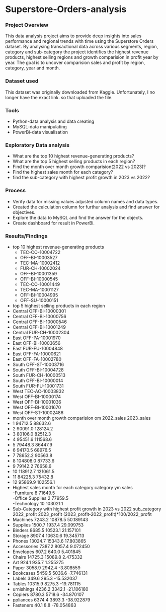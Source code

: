 # Superstore-Orders-analysis

### Project Overview

This data analysis project aims to provide deep insights into sales performance and regional trends with time using the 
Superstore Orders dataset. By analysing transactional data across various segments, region, category and sub-category the
project identifies the highest revenue products, highest selling regions and growth comparision in profit year by year.
The goal is to uncover comparision sales and profit by region, category, year and month.

### Dataset used 
This dataset was originally downloaded from Kaggle. Unfortunately, I no longer have the exact link. so that uploaded the 
file.

### Tools

- Python-data analysis and  data creating
- MySQL-data manipulating
- PowerBi-data visualisation

### Exploratory Data analysis

- What are the top 10 highest revenue-generating products?
- What are the top 5 highest selling products in each region?
- Find the month over month growth comparision(2022 vs 2023)?
- Find the highest sales month for each category?
- find the sub-category with highest profit growth in 2023 vs 2022?

### Process

- Verify data for missing values adjusted column names and data types.
- Created the calculation column for furthur analysis and find answer for objectives.
- Explore the data to MySQL and find the answer for the objects.
- Create dashboard for result in PowerBi.

### Results/Findings
- top 10 highest revenue-generating products
  - TEC-CO-10004722
  - OFF-BI-10003527
  - TEC-MA-10002412
  - FUR-CH-10002024
  - OFF-BI-10001359
  - OFF-BI-10000545
  - TEC-CO-10001449
  - TEC-MA-10001127
  - OFF-BI-10004995
  - OFF-SU-10000151
- top 5 highest selling products in each region
 - Central	OFF-BI-10000301	
 - Central	OFF-BI-10000756	
 - Central	OFF-BI-10000546	
 - Central	OFF-BI-10001249	
 - Central	FUR-CH-10002304	
 - East	OFF-PA-10001970	
 - East	OFF-BI-10003656	
 - East	FUR-FU-10004848	
 - East	OFF-FA-10000621	
 - East	OFF-FA-10002780	
 - South	OFF-ST-10003716	
 - South	OFF-BI-10004728	
 - South	FUR-CH-10000513	
 - South	OFF-BI-10000014	
 - South	FUR-FU-10001731	
 - West	TEC-AC-10003832	
 - West	OFF-BI-10000174	
 - West	OFF-BI-10001036	
 - West	OFF-BI-10001670	
 - West	OFF-ST-10002486	 
- month over month growth comparision
    om	2022_sales	2023_sales
 -	1	   94712.5	   88632.6
 -	2	   90091.0	   128124.2
 -	3	   80106.0	   82512.3
 -	4	   95451.6	   111568.6
 -  5	   79448.3	   86447.9
 -  6	   94170.5	   68976.5
 -	7	   78652.2	   90563.8
 -	8	   104808.0	   87733.6
 -	9	   79142.2	   76658.6
 -	10	 118912.7	   121061.5
 -	11	 84225.3	   75432.8
 - 	12	 95869.9	   102556.1
- Highest sales month for each category
    category	      ym	 sales	
  -Furniture	       8	 71649.5	
  -Office Supplies	 2	 77959.5	
  -Technology	      10	 103021.1	
- Sub-Category with highest profit growth in 2023 vs 2022
  sub_category	2022_profit	2023_profit	(2023_profit-2022_profit)*100/2022_profit
-	 Machines	     7243.2	      10878.5	    50.189143
-	 Supplies	     1500.7	       1937.4	    29.099753
-	 Binders	     8685.5	      10523.1	    21.157101
-	 Storage	     8907.4	      10630.6	    19.345713
-	 Phones	      13024.7	      15343.6	    17.803865
-	 Accessories	 7387.2	       8057.4	     9.072450
-	 Envelopes	    607.2	        640.0	     5.401845
-	 Chairs	      14725.3	      15089.8	     2.475332
-	 Art	          924.1	        935.7	     1.255275
-	 Paper	       3058.9	       2942.4	    -3.808559
-  Bookcases	   5459.5	       5036.6	    -7.746131
-  Labels	        349.6	        295.3	    -15.532037
-  Tables	      10315.9	       8275.3	    -19.781115
-  urnishings	   4236.2	       3342.1	    -21.106180
-  Copiers	     8780.3	       5718.6	    -34.870107
-  ppliances	   6374.4	       3893.3	    -38.922879
-  Fasteners	     40.1	          8.8	    -78.054863


